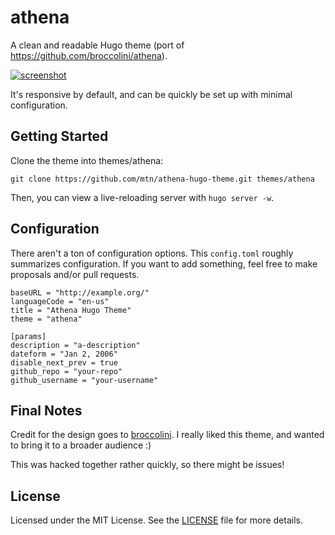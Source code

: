 # athena

A clean and readable Hugo theme (port of https://github.com/broccolini/athena).

[![screenshot](https://raw.githubusercontent.com/mtn/athena-hugo-theme/master/images/screenshot.png)](https://raw.githubusercontent.com/mtn/athena-hugo-theme/master/images/screenshot.png)

It's responsive by default, and can be quickly be set up with minimal configuration.

## Getting Started

Clone the theme into themes/athena:

    git clone https://github.com/mtn/athena-hugo-theme.git themes/athena

Then, you can view a live-reloading server with `hugo server -w`.

## Configuration

There aren't a ton of configuration options. This `config.toml` roughly summarizes configuration. If you want to add something, feel free to make proposals and/or pull requests.

```
baseURL = "http://example.org/"
languageCode = "en-us"
title = "Athena Hugo Theme"
theme = "athena"

[params]
description = "a-description"
dateform = "Jan 2, 2006"
disable_next_prev = true
github_repo = "your-repo"
github_username = "your-username"
```

## Final Notes

Credit for the design goes to [broccolini](https://github.com/broccolini). I really liked this theme, and wanted to bring it to a broader audience :)

This was hacked together rather quickly, so there might be issues!

## License

Licensed under the MIT License. See the [LICENSE](https://github.com/mtn/athena-hugo-theme/blob/master/LICENSE.md) file for more details.
